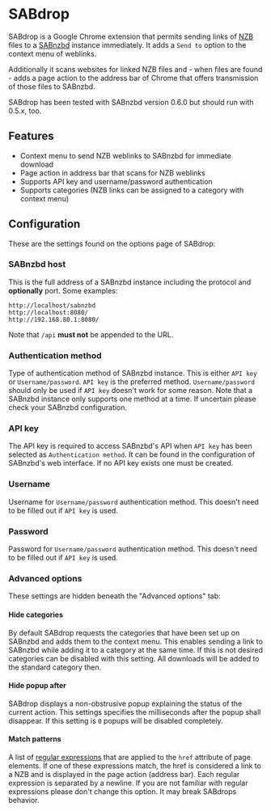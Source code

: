 SABdrop
=======

SABdrop is a Google Chrome extension that permits sending links of
[NZB](http://en.wikipedia.org/wiki/NZB) files to a [SABnzbd](http://sabnzbd.org/)
instance immediately. It adds a `Send to` option to the context menu of weblinks.

Additionally it scans websites for linked NZB files and - when files are found - 
adds a page action to the address bar of Chrome that offers transmission of
those files to SABnzbd.

SABdrop has been tested with SABnzbd version 0.6.0 but should run with 0.5.x, too.

Features
--------

* Context menu to send NZB weblinks to SABnzbd for immediate download
* Page action in address bar that scans for NZB weblinks
* Supports API key and username/password authentication
* Supports categories (NZB links can be assigned to a category with context menu)

Configuration
-------------

These are the settings found on the options page of SABdrop:

### SABnzbd host

This is the full address of a SABnzbd instance including the protocol and
**optionally** port. Some examples:

    http://localhost/sabnzbd
    http://localhost:8080/
    http://192.168.80.1:8080/

Note that `/api` **must not** be appended to the URL.

### Authentication method

Type of authentication method of SABnzbd instance. This is either `API key` or 
`Username/password`. `API key` is the preferred method. `Username/password`
should only be used if `API key` doesn't work for some reason. Note that a SABnzbd
instance only supports one method at a time. If uncertain please check your SABnzbd
configuration.

### API key

The API key is required to access SABnzbd's API when `API key` has been selected as
`Authentication method`. It can be found in the configuration of SABnzbd's web
interface. If no API key exists one must be created.

### Username

Username for `Username/password` authentication method. This doesn't need to be
filled out if `API key` is used.

### Password

Password for `Username/password` authentication method. This doesn't need to be
filled out if `API key` is used.

### Advanced options

These settings are hidden beneath the "Advanced options" tab:

#### Hide categories

By default SABdrop requests the categories that have been set up on SABnzbd and
adds them to the context menu. This enables sending a link to SABnzbd while adding
it to a category at the same time. If this is not desired categories can be disabled
with this setting. All downloads will be added to the standard category then.

#### Hide popup after

SABdrop displays a non-obstrusive popup explaining the status of the current 
action. This settings specifies the milliseconds after the popup shall disappear.
If this setting is `0` popups will be disabled completely.

#### Match patterns

A list of [regular expressions](http://en.wikipedia.org/wiki/Regular_expression)
that are applied to the `href` attribute of page elements. If one of these
expressions match, the href is considered a link to a NZB and is displayed in the
page action (address bar). Each regular expression is separated by a newline.
If you are not familiar with regular expressions please don't change this option.
It may break SABdrops behavior.
